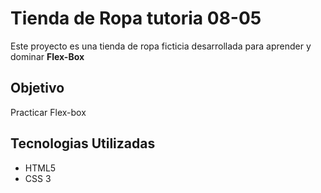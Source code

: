 # Tienda de Ropa tutoria 08-05
Este proyecto es una tienda de ropa ficticia desarrollada para aprender y dominar **Flex-Box**

## Objetivo
Practicar Flex-box

## Tecnologias Utilizadas
- HTML5
- CSS 3